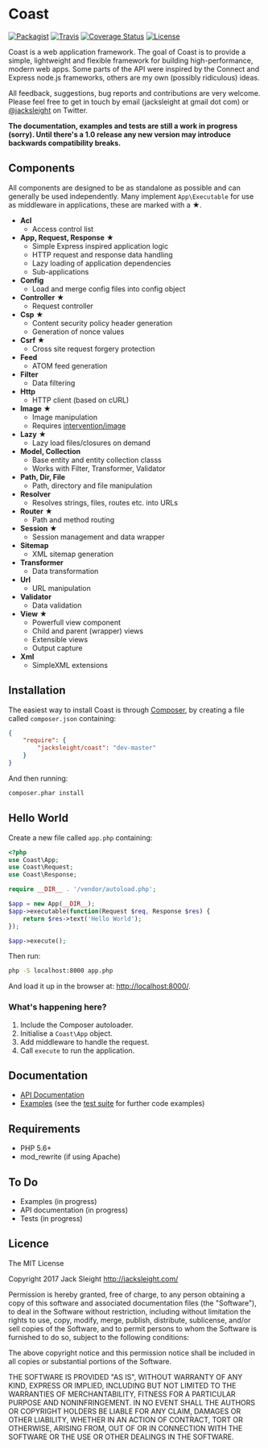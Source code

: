 # Coast

[![Packagist](http://img.shields.io/packagist/v/jacksleight/coast.svg?style=flat-square)](https://packagist.org/packages/jacksleight/coast)
[![Travis](http://img.shields.io/travis/jacksleight/coast/dev.svg?style=flat-square)](https://travis-ci.org/jacksleight/coast)
[![Coverage Status](http://img.shields.io/coveralls/jacksleight/coast/dev.svg?style=flat-square)](https://coveralls.io/r/jacksleight/coast)
[![License](http://img.shields.io/packagist/l/jacksleight/coast.svg?style=flat-square)](https://packagist.org/packages/jacksleight/coast)

Coast is a web application framework. The goal of Coast is to provide a simple, lightweight and flexible framework for building high-performance, modern web apps. Some parts of the API were inspired by the Connect and Express node.js frameworks, others are my own (possibly ridiculous) ideas.

All feedback, suggestions, bug reports and contributions are very welcome. Please feel free to get in touch by email (jacksleight at gmail dot com) or [@jacksleight](https://twitter.com/jacksleight) on Twitter.

**The documentation, examples and tests are still a work in progress (sorry). Until there's a 1.0 release any new version may introduce backwards compatibility breaks.**

## Components

All components are designed to be as standalone as possible and can generally be used independently. Many implement `App\Executable` for use as middleware in applications, these are marked with a ★.

* **Acl**
	* Access control list
* **App, Request, Response** ★
	* Simple Express inspired application logic
	* HTTP request and response data handling
	* Lazy loading of application dependencies
	* Sub-applications
* **Config**
	* Load and merge config files into config object
* **Controller** ★
	* Request controller
* **Csp** ★
	* Content security policy header generation
	* Generation of nonce values
* **Csrf** ★
	* Cross site request forgery protection
* **Feed**
	* ATOM feed generation
* **Filter**
	* Data filtering
* **Http**
	* HTTP client (based on cURL)
* **Image** ★
	* Image manipulation
	* Requires [intervention/image](https://github.com/Intervention/image)
* **Lazy** ★
	* Lazy load files/closures on demand
* **Model, Collection**
	* Base entity and entity collection classs
	* Works with Filter, Transformer, Validator
* **Path, Dir, File**
	* Path, directory and file manipulation
* **Resolver**
	* Resolves strings, files, routes etc. into URLs
* **Router** ★
	* Path and method routing
* **Session** ★
	* Session management and data wrapper
* **Sitemap** 
	* XML sitemap generation
* **Transformer**
	* Data transformation
* **Url**
	* URL manipulation
* **Validator**
	* Data validation
* **View** ★
	* Powerfull view component
	* Child and parent (wrapper) views
	* Extensible views
	* Output capture
* **Xml**
	* SimpleXML extensions
	
## Installation

The easiest way to install Coast is through [Composer](https://getcomposer.org/doc/00-intro.md), by creating a file called `composer.json` containing:

```json
{
    "require": {
        "jacksleight/coast": "dev-master"
    }
}
```

And then running:

```bash
composer.phar install
```

## Hello World

Create a new file called `app.php` containing:

```php
<?php
use Coast\App;
use Coast\Request;
use Coast\Response;

require __DIR__ . '/vendor/autoload.php';

$app = new App(__DIR__);
$app->executable(function(Request $req, Response $res) {
    return $res->text('Hello World');
});

$app->execute();
```
    
Then run:

```bash
php -S localhost:8000 app.php
```
    
And load it up in the browser at: [http://localhost:8000/](http://localhost:8000/).

### What's happening here?

1. Include the Composer autoloader.
2. Initialise a `Coast\App` object.
3. Add middleware to handle the request.
4. Call `execute` to run the application.

## Documentation

* [API Documentation](https://rawgit.com/jacksleight/coast/docs/api/index.html)  
* [Examples](https://github.com/jacksleight/coast/tree/examples) (see the [test suite](tests/Coast) for further code examples)

## Requirements

* PHP 5.6+
* mod_rewrite (if using Apache)

## To Do

* Examples (in progress)
* API documentation (in progress)
* Tests (in progress)

## Licence

The MIT License

Copyright 2017 Jack Sleight <http://jacksleight.com/>

Permission is hereby granted, free of charge, to any person obtaining a copy
of this software and associated documentation files (the "Software"), to deal
in the Software without restriction, including without limitation the rights
to use, copy, modify, merge, publish, distribute, sublicense, and/or sell
copies of the Software, and to permit persons to whom the Software is
furnished to do so, subject to the following conditions:

The above copyright notice and this permission notice shall be included in
all copies or substantial portions of the Software.

THE SOFTWARE IS PROVIDED "AS IS", WITHOUT WARRANTY OF ANY KIND, EXPRESS OR
IMPLIED, INCLUDING BUT NOT LIMITED TO THE WARRANTIES OF MERCHANTABILITY,
FITNESS FOR A PARTICULAR PURPOSE AND NONINFRINGEMENT. IN NO EVENT SHALL THE
AUTHORS OR COPYRIGHT HOLDERS BE LIABLE FOR ANY CLAIM, DAMAGES OR OTHER
LIABILITY, WHETHER IN AN ACTION OF CONTRACT, TORT OR OTHERWISE, ARISING FROM,
OUT OF OR IN CONNECTION WITH THE SOFTWARE OR THE USE OR OTHER DEALINGS IN
THE SOFTWARE.
